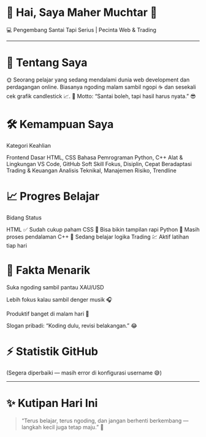 # 🚀 Hai, Saya Maher Muchtar 👋

💻 Pengembang Santai Tapi Serius | Pecinta Web & Trading


---

# 🧠 Tentang Saya

🌞 Seorang pelajar yang sedang mendalami dunia web development dan perdagangan online.
Biasanya ngoding malam sambil ngopi ☕ dan sesekali cek grafik candlestick 📈.
💬 Motto: “Santai boleh, tapi hasil harus nyata.” 😎


# 🛠️ Kemampuan Saya

Kategori	Keahlian

Frontend Dasar	HTML, CSS
Bahasa Pemrograman	Python, C++
Alat & Lingkungan	VS Code, GitHub
Soft Skill	Fokus, Disiplin, Cepat Beradaptasi
Trading & Keuangan	Analisis Teknikal, Manajemen Risiko, Trendline


# 📈 Progres Belajar

Bidang	Status

HTML	✅ Sudah cukup paham
CSS	🎨 Bisa bikin tampilan rapi
Python	🐍 Masih proses pendalaman
C++	🧩 Sedang belajar logika
Trading	💹 Aktif latihan tiap hari


# 🌈 Fakta Menarik

Suka ngoding sambil pantau XAU/USD

Lebih fokus kalau sambil denger musik 🎧

Produktif banget di malam hari 🌙

Slogan pribadi: “Koding dulu, revisi belakangan.” 😂



# ⚡ Statistik GitHub

(Segera diperbaiki — masih error di konfigurasi username 😅)


---

# ✨ Kutipan Hari Ini

> “Terus belajar, terus ngoding, dan jangan berhenti berkembang — langkah kecil juga tetap maju.” 💪

